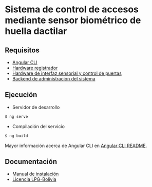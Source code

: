 # Sistema de control de accesos mediante sensor biométrico de huella dactilar

## Requisitos

* [Angular CLI](https://github.com/angular/angular-cli)
* [Hardware registrador](https://github.com/djimenezjerez/control_accesos_registrador)
* [Hardware de interfaz sensorial y control de puertas](https://github.com/djimenezjerez/control_accesos_hardware)
* [Backend de administración del sistema](https://github.com/djimenezjerez/control_accesos_backend)

## Ejecución

* Servidor de desarrollo
```sh
$ ng serve
```

* Compilación del servicio
```sh
$ ng build
```

Mayor información acerca de Angular CLI en [Angular CLI README](https://github.com/angular/angular-cli/blob/master/README.md).


## Documentación

* [Manual de instalación](./INSTALL.md)
* [Licencia LPG-Bolivia](https://softwarelibre.gob.bo/licencia.php)
